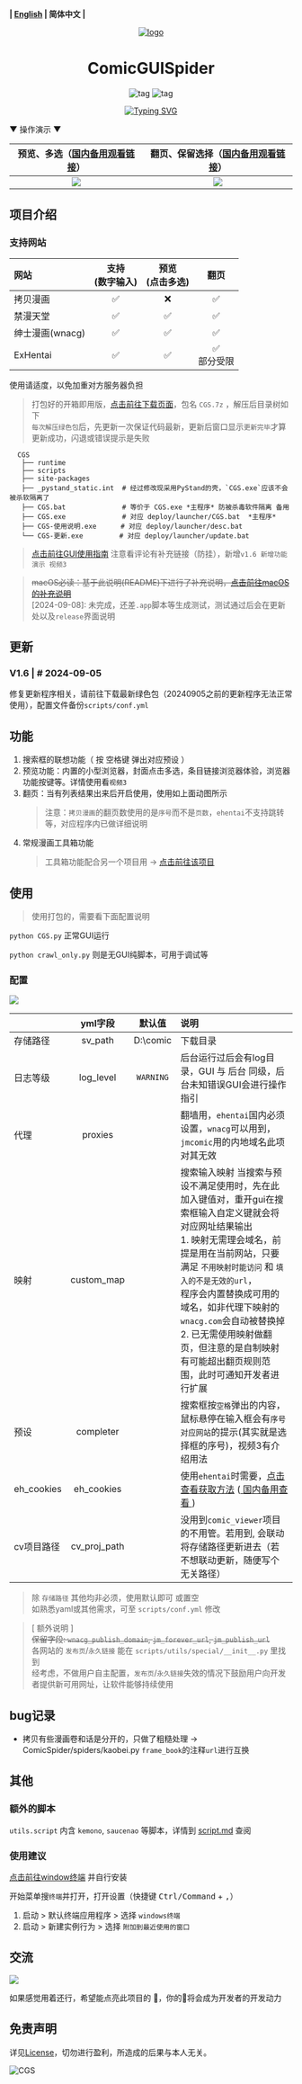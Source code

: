 **| [English](README_en.md) | 简体中文 |**

<div align="center">
  <a href="https://github.com/jasoneri/ComicGUISpider" target="_blank">
    <img src="assets/icon.png" alt="logo">
  </a>
  <h1 id="koishi">ComicGUISpider</h1>
  <img src="https://img.shields.io/badge/Python-3.12%2B-brightgreen.svg?style=social" alt="tag">
  <img src="https://img.shields.io/badge/Mode-GUI+Scrapy-blue.svg?colorA=abcdef" alt="tag">

  <p><a href="https://github.com/jasoneri/ComicGUISpider"><img src="https://readme-typing-svg.demolab.com?font=Fira+Code&size=35&duration=2500&pause=2500&color=13C8C3&center=true&vCenter=true&width=800&lines=CGS%EF%BC%8C%E4%B8%80%E4%B8%AA%E8%83%BD%E9%A2%84%E8%A7%88%E5%A4%9A%E9%80%89%EF%BC%8C%E7%BF%BB%E9%A1%B5%E7%AD%89%E5%8A%9F%E8%83%BD%E7%9A%84%E6%BC%AB%E7%94%BB%E4%B8%8B%E8%BD%BD%E8%BD%AF%E4%BB%B6" alt="Typing SVG" /></a></p>

</div>

▼ 操作演示 ▼

| 预览、多选（[国内备用观看链接](https://jsd.onmicrosoft.cn/gh/jasoneri/imgur@main/CGS/preview-usage.gif)） | 翻页、保留选择（[国内备用观看链接](https://jsd.onmicrosoft.cn/gh/jasoneri/imgur@main/CGS/turn-page.gif)） |
|:------------------------------------------------------------------------------------------:|:----------------------------------------------------------------------------------------:|
|      ![](https://raw.githubusercontent.com/jasoneri/imgur/main/CGS/preview-usage.gif)      |       ![](https://raw.githubusercontent.com/jasoneri/imgur/main/CGS/turn-page.gif)       |

## 项目介绍

### 支持网站

| 网站          | 支持<br>(数字输入) | 预览<br/>(点击多选) |     翻页     |
|:------------|:------------:|:-------------:|:----------:|
| 拷贝漫画        |      ✅       |       ❌       |     ✅      |
| 禁漫天堂        |      ✅       |       ✅       |     ✅      |
| 绅士漫画(wnacg) |      ✅       |       ✅       |     ✅      |
| ExHentai    |      ✅       |       ✅       | ✅<br/>部分受限 |

使用请适度，以免加重对方服务器负担

> 打包好的开箱即用版，[点击前往下载页面](https://github.com/jasoneri/ComicGUISpider/releases)，包名 `CGS.7z`
> ，解压后目录树如下 <br>
> `每次解压绿色包`后，先更新一次保证代码最新，更新后窗口显示`更新完毕`才算更新成功，闪退或错误提示是失败 <br>

```shell
  CGS
   ├── runtime
   ├── scripts
   ├── site-packages
   ├── _pystand_static.int  # 经过修改现采用PyStand的壳，`CGS.exe`应该不会被杀软隔离了
   ├── CGS.bat              # 等价于 CGS.exe *主程序* 防被杀毒软件隔离 备用
   ├── CGS.exe              # 对应 deploy/launcher/CGS.bat  *主程序*
   ├── CGS-使用说明.exe      # 对应 deploy/launcher/desc.bat
   └── CGS-更新.exe         # 对应 deploy/launcher/update.bat
```

> [点击前往GUI使用指南](https://www.veed.io/view/zh-CN/688ae765-2bfb-4deb-9495-32b24a273373?panel=comments)
> 注意看评论有补充链接（防挂），新增`v1.6 新增功能演示 视频3`

> ~~macOS必读：基于此说明(README)下进行了补充说明，[点击前往macOS的补充说明](deploy/launcher/mac/EXTRA.md)~~ <br>
> [2024-09-08]: 未完成，还差`.app`脚本等生成测试，测试通过后会在更新处以及`release`界面说明

## 更新

### V1.6 | # 2024-09-05

修复更新程序相关，请前往下载最新绿色包（20240905之前的更新程序无法正常使用），配置文件备份`scripts/conf.yml`

## 功能

1. 搜索框的联想功能（ 按 <kbd>空格键</kbd> 弹出对应预设 ）
2. 预览功能：内置的小型浏览器，封面点击多选，条目链接浏览器体验，浏览器功能按键等。详情使用看`视频3`
3. 翻页：当有列表结果出来后开启使用，使用如上面动图所示
   > 注意：`拷贝漫画`的翻页数使用的是`序号`而不是`页数`，`ehentai`不支持跳转等，对应程序内已做详细说明
4. 常规漫画工具箱功能
   > 工具箱功能配合另一个项目用 -> [点击前往该项目](https://github.com/jasoneri/comic_viewer)

## 使用

> 使用打包的，需要看下面配置说明

`python CGS.py` 正常GUI运行

`python crawl_only.py` 则是无GUI纯脚本，可用于调试等

### 配置

![](assets/conf_usage.jpg)

|            |    yml字段     |    默认值    | 说明                                                                                                                                                                                                                  |
|:-----------|:------------:|:---------:|:--------------------------------------------------------------------------------------------------------------------------------------------------------------------------------------------------------------------|
| 存储路径       |   sv_path    | D:\comic  | 下载目录                                                                                                                                                                                                                |
| 日志等级       |  log_level   | `WARNING` | 后台运行过后会有log目录，GUI 与 后台 同级，后台未知错误GUI会进行操作指引                                                                                                                                                                          |
| 代理         |   proxies    |           | 翻墙用，`ehentai`国内必须设置，`wnacg`可以用到，`jmcomic`用的内地域名此项对其无效                                                                                                                                                               |
| 映射         |  custom_map  |           | 搜索输入映射 当搜索与预设不满足使用时，先在此加入键值对，重开gui在搜索框输入自定义键就会将对应网址结果输出<br/>1. 映射无需理会域名，前提是用在当前网站，只要满足 `不用映射时能访问` 和 `填入的不是无效的url`，<br/>程序会内置替换成可用的域名，如非代理下映射的`wnacg.com`会自动被替换掉<br/>2. 已无需使用映射做翻页，但注意的是自制映射有可能超出翻页规则范围，此时可通知开发者进行扩展 |
| 预设         |  completer   |           | 搜索框按<kbd>空格</kbd>弹出的内容，鼠标悬停在输入框会有`序号对应网站`的提示(其实就是选择框的序号)，视频3有介绍用法                                                                                                                                                   |
| eh_cookies |  eh_cookies  |           | 使用`ehentai`时需要，[点击查看获取方法](https://raw.githubusercontent.com/jasoneri/imgur/main/CGS/ehentai_get_cookies.gif)  ([ 国内备用查看 ](https://jsd.onmicrosoft.cn/gh/jasoneri/imgur@main/CGS/ehentai_get_cookies.gif))           |
| cv项目路径     | cv_proj_path |           | 没用到`comic_viewer`项目的不用管。若用到, 会联动将存储路径更新进去（若不想联动更新，随便写个无关路径）                                                                                                                                                         |

> 除 `存储路径` 其他均非必须，使用默认即可 或置空 <br>
> 如熟悉yaml或其他需求，可至 `scripts/conf.yml` 修改

> [ 额外说明 ]<br>
> <s>保留字段: `wnacg_publish_domain`, `jm_forever_url`, `jm_publish_url`<br></s>
> 各网站的 `发布页`/`永久链接` 能在 `scripts/utils/special/__init__.py` 里找到 <br>
> 经考虑，不做用户自主配置，`发布页`/`永久链接`失效的情况下鼓励用户向开发者提供新可用网址，让软件能够持续使用

## bug记录

+ 拷贝有些漫画卷和话是分开的，只做了粗糙处理 -> ComicSpider/spiders/kaobei.py `frame_book`的注释`url`进行互换

## 其他

### 额外的脚本

`utils.script` 内含 `kemono`, `saucenao` 等脚本，详情到 [script.md](utils/script/script.md) 查阅

### 使用建议

[点击前往window终端](https://apps.microsoft.com/detail/9N0DX20HK701?launch=true&mode=full&hl=zh-cn&gl=cn&ocid=bingwebsearch)
并自行安装

开始菜单搜`终端`并打开，打开设置（快捷键 <kbd>Ctrl/Command</kbd> + <kbd>,</kbd>）<br>

1. 启动 > 默认终端应用程序 > 选择 `windows终端`<br>
2. 启动 > 新建实例行为 > 选择 `附加到最近使用的窗口`

## 交流

![](https://img.shields.io/badge/QQ群-437774506-blue.svg?colorA=abcopq)

如果感觉用着还行，希望能点亮此项目的 🌟，你的🌟将会成为开发者的开发动力

## 免责声明

详见[License](LICENSE)，切勿进行盈利，所造成的后果与本人无关。

![CGS](https://count.getloli.com/get/@CGS?theme=gelbooru)
